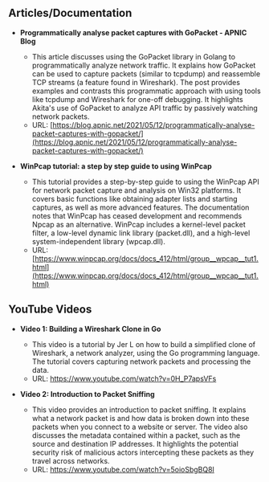## Articles/Documentation

* **Programmatically analyse packet captures with GoPacket - APNIC Blog**
    * This article discusses using the GoPacket library in Golang to programmatically analyze network traffic. It explains how GoPacket can be used to capture packets (similar to tcpdump) and reassemble TCP streams (a feature found in Wireshark). The post provides examples and contrasts this programmatic approach with using tools like tcpdump and Wireshark for one-off debugging. It highlights Akita's use of GoPacket to analyze API traffic by passively watching network packets.
    * URL: [https://blog.apnic.net/2021/05/12/programmatically-analyse-packet-captures-with-gopacket/](https://blog.apnic.net/2021/05/12/programmatically-analyse-packet-captures-with-gopacket/)

* **WinPcap tutorial: a step by step guide to using WinPcap**
    * This tutorial provides a step-by-step guide to using the WinPcap API for network packet capture and analysis on Win32 platforms. It covers basic functions like obtaining adapter lists and starting captures, as well as more advanced features. The documentation notes that WinPcap has ceased development and recommends Npcap as an alternative. WinPcap includes a kernel-level packet filter, a low-level dynamic link library (packet.dll), and a high-level system-independent library (wpcap.dll).
    * URL: [https://www.winpcap.org/docs/docs_412/html/group__wpcap__tut1.html](https://www.winpcap.org/docs/docs_412/html/group__wpcap__tut1.html)

## YouTube Videos

* **Video 1: Building a Wireshark Clone in Go**
    * This video is a tutorial by Jer L on how to build a simplified clone of Wireshark, a network analyzer, using the Go programming language. The tutorial covers capturing network packets and processing the data.
    * URL: https://www.youtube.com/watch?v=0H_P7apsVFs

* **Video 2: Introduction to Packet Sniffing**
    * This video provides an introduction to packet sniffing. It explains what a network packet is and how data is broken down into these packets when you connect to a website or server. The video also discusses the metadata contained within a packet, such as the source and destination IP addresses. It highlights the potential security risk of malicious actors intercepting these packets as they travel across networks.
    * URL: https://www.youtube.com/watch?v=5oioSbgBQ8I